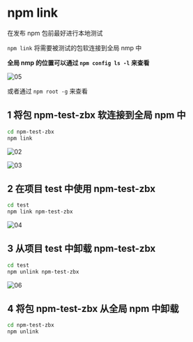 # npm link

在发布 npm 包前最好进行本地测试

`npm link` 将需要被测试的包软连接到全局 nmp 中

**全局 nmp 的位置可以通过 `npm config ls -l` 来查看**

![05](https://blog-1320825986.cos.ap-nanjing.myqcloud.com/20230719/05.png)

或者通过 `npm root -g` 来查看

## 1 将包 npm-test-zbx 软连接到全局 npm 中

```sh
cd npm-test-zbx
npm link
```

![02](https://blog-1320825986.cos.ap-nanjing.myqcloud.com/20230719/02.png)

![03](https://blog-1320825986.cos.ap-nanjing.myqcloud.com/20230719/03.png)

## 2 在项目 test 中使用 npm-test-zbx

```sh
cd test
npm link npm-test-zbx
```

![04](https://blog-1320825986.cos.ap-nanjing.myqcloud.com/20230719/04.png)

## 3 从项目 test 中卸载 npm-test-zbx

```sh
cd test
npm unlink npm-test-zbx
```

![06](https://blog-1320825986.cos.ap-nanjing.myqcloud.com/20230719/06.png)

## 4 将包 npm-test-zbx 从全局 npm 中卸载

```sh
cd npm-test-zbx
npm unlink
```